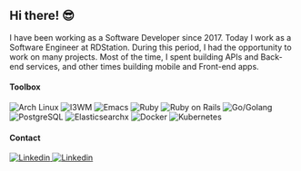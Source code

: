 ## Hi there! :sunglasses:

I have been working as a Software Developer since 2017. Today I work as a Software Engineer at RDStation. During this period, I had the opportunity to work on many projects. Most of the time, I spent building APIs and Back-end services, and other times building mobile and Front-end apps.

#### Toolbox

<div>
  <img alt="Arch Linux" src="https://img.shields.io/badge/-arch-1794D1?style=for-the-badge&logo=archlinux&logoColor=white" />
  <img alt="I3WM" src="https://img.shields.io/badge/-i3wm-52C0FF?style=for-the-badge&logoColor=white" />
  <img alt="Emacs" src="https://img.shields.io/badge/-emacs-884CB9?style=for-the-badge&logo=gnuemacs&logoColor=white" />
  <img alt="Ruby" src="https://img.shields.io/badge/-ruby-red?style=for-the-badge&logo=ruby&logoColor=white" />
  <img alt="Ruby on Rails" src="https://img.shields.io/badge/-rails-red?style=for-the-badge&logo=rubyonrails&logoColor=white" />
  <img alt="Go/Golang" src="https://img.shields.io/badge/-go-007D9C?style=for-the-badge&logo=go&logoColor=white" />
  <img alt="PostgreSQL" src="https://img.shields.io/badge/-pg-336791?style=for-the-badge&logo=postgresql&logoColor=white" />
  <img alt="Elasticsearchx" src="https://img.shields.io/badge/-es-FEC514?style=for-the-badge&logo=elasticsearch&logoColor=black" />
  <img alt="Docker" src="https://img.shields.io/badge/-docker-2496ED?style=for-the-badge&logo=docker&logoColor=white" />
  <img alt="Kubernetes" src="https://img.shields.io/badge/-k8s-326DE6?style=for-the-badge&logo=kubernetes&logoColor=white" />
</div>

#### Contact

<a href="https://www.linkedin.com/in/flaviogf">
  <img alt="Linkedin" src="https://img.shields.io/badge/-linkedin-0A66C2?style=for-the-badge&logo=linkedin&logoColor=white" />
</a>

<a href="mailto:flavio.fernandes6@gmail.com">
  <img alt="Linkedin" src="https://img.shields.io/badge/-gmail-CD3C30?style=for-the-badge&logo=gmail&logoColor=white" />
</a>
